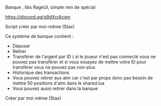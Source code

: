 Banque , libs RageUI, simple rien de spécial

https://discord.gg/g9dXrcAcwn

Script créer par moi-même (Stax)

Ce système de banque contient : 
- Déposer 
- Retirer 
- Transférer de l'argent par ID ( si le joueur n'est pas connecté vous ne pouvez pas transférer et si vous essayez de mettre votre ID pour transférer vous ne pouvez pas non-plus 
- Historique des transactions
- Vous pouvez retirer aux atm car c'est par props donc pas besoin de mettre 50 positions d'atm dans le shared.lua 
- Vous pouvez aussi retirer dans la banque

Créer par moi même (Stax)
